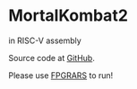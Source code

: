 # MortalKombat2
in RISC-V assembly

Source code at [GitHub](https://github.com/LeoRiether/MortalKombat2).

Please use [FPGRARS](https://github.com/LeoRiether/FPGRARS) to run!